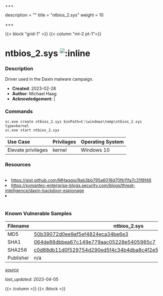 +++

description = ""
title = "ntbios_2.sys"
weight = 10

+++


{{< block "grid-1" >}}
{{< column "mt-2 pt-1">}}


# ntbios_2.sys ![:inline](/images/twitter_verified.png) 


### Description

Driver used in the Daxin malware campaign.

- **Created**: 2023-02-28
- **Author**: Michael Haag
- **Acknowledgement**:  | [](https://twitter.com/)

### Commands

```
sc.exe create ntbios_2.sys binPath=C:\windows\temp\ntbios_2.sys type=kernel
sc.exe start ntbios_2.sys
```

| Use Case | Privilages | Operating System | 
|:---- | ---- | ---- |
| Elevate privileges | kernel | Windows 10 |

### Resources
<br>
<li><a href="https://gist.github.com/MHaggis/9ab3bb795a6018d70fb11fa7c31f8f48">https://gist.github.com/MHaggis/9ab3bb795a6018d70fb11fa7c31f8f48</a></li>
<li><a href="https://symantec-enterprise-blogs.security.com/blogs/threat-intelligence/daxin-backdoor-espionage">https://symantec-enterprise-blogs.security.com/blogs/threat-intelligence/daxin-backdoor-espionage</a></li>
<li><a href=""></a></li>
<br>

### Known Vulnerable Samples

| Filename | ntbios_2.sys |
|:---- | ---- | 
| MD5 | <a href="https://www.virustotal.com/gui/file/50b39072d0ee9af5ef4824eca34be6e3">50b39072d0ee9af5ef4824eca34be6e3</a> |
| SHA1 | <a href="https://www.virustotal.com/gui/file/064de88dbbea67c149e779aac05228e5405985c7">064de88dbbea67c149e779aac05228e5405985c7</a> |
| SHA256 | <a href="https://www.virustotal.com/gui/file/c0d88db11d0f529754d290ed5f4c34b4dba8c4f2e5c4148866daabeab0d25f9c">c0d88db11d0f529754d290ed5f4c34b4dba8c4f2e5c4148866daabeab0d25f9c</a> |
| Publisher | n/a || Signature | U, n, s, i, g, n, e, d   || Date | 3:04 AM 5/18/2009 || Company | Microsoft Corporation || Description | ntbios driver || Product |  Microsoft(R) Windows (R) NT Operating System |


[*source*](https://github.com/magicsword-io/LOLDrivers/tree/main/yaml/ntbios_2.yaml)

*last_updated:* 2023-04-05








{{< /column >}}
{{< /block >}}

